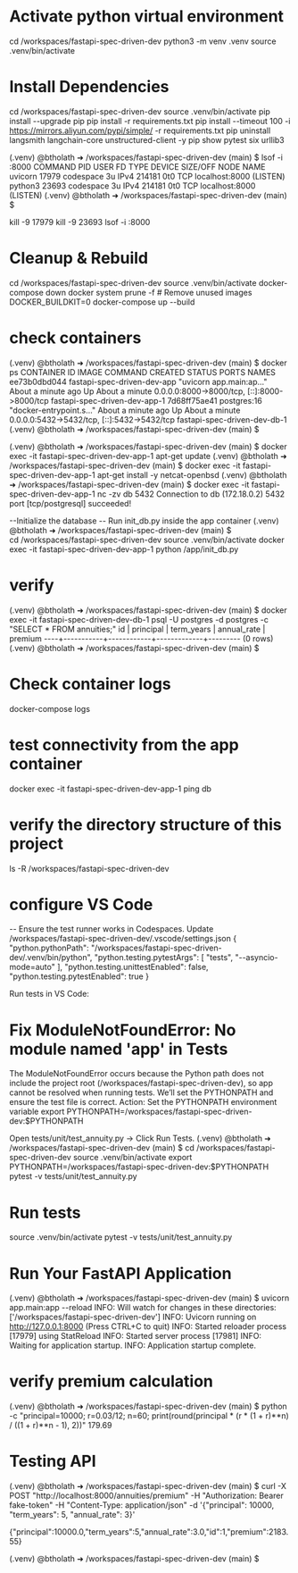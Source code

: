 # Activate python virtual environment
cd /workspaces/fastapi-spec-driven-dev
python3 -m venv .venv
source .venv/bin/activate


# Install Dependencies
cd /workspaces/fastapi-spec-driven-dev
source .venv/bin/activate
pip install --upgrade pip
pip install -r requirements.txt
pip install --timeout 100 -i https://mirrors.aliyun.com/pypi/simple/ -r requirements.txt
pip uninstall langsmith langchain-core unstructured-client -y
pip show pytest six urllib3


(.venv) @btholath ➜ /workspaces/fastapi-spec-driven-dev (main) $ lsof -i :8000
COMMAND   PID      USER   FD   TYPE DEVICE SIZE/OFF NODE NAME
uvicorn 17979 codespace    3u  IPv4 214181      0t0  TCP localhost:8000 (LISTEN)
python3 23693 codespace    3u  IPv4 214181      0t0  TCP localhost:8000 (LISTEN)
(.venv) @btholath ➜ /workspaces/fastapi-spec-driven-dev (main) $ 

kill -9 17979
kill -9 23693
lsof -i :8000


# Cleanup & Rebuild
cd /workspaces/fastapi-spec-driven-dev
source .venv/bin/activate
docker-compose down
docker system prune -f  # Remove unused images
DOCKER_BUILDKIT=0 docker-compose up --build


# check containers
(.venv) @btholath ➜ /workspaces/fastapi-spec-driven-dev (main) $ docker ps
CONTAINER ID   IMAGE                         COMMAND                  CREATED              STATUS              PORTS                                         NAMES
ee73b0dbd044   fastapi-spec-driven-dev-app   "uvicorn app.main:ap…"   About a minute ago   Up About a minute   0.0.0.0:8000->8000/tcp, [::]:8000->8000/tcp   fastapi-spec-driven-dev-app-1
7d68ff75ae41   postgres:16                   "docker-entrypoint.s…"   About a minute ago   Up About a minute   0.0.0.0:5432->5432/tcp, [::]:5432->5432/tcp   fastapi-spec-driven-dev-db-1
(.venv) @btholath ➜ /workspaces/fastapi-spec-driven-dev (main) $ 


(.venv) @btholath ➜ /workspaces/fastapi-spec-driven-dev (main) $ docker exec -it fastapi-spec-driven-dev-app-1 apt-get update
(.venv) @btholath ➜ /workspaces/fastapi-spec-driven-dev (main) $ docker exec -it fastapi-spec-driven-dev-app-1 apt-get install -y netcat-openbsd
(.venv) @btholath ➜ /workspaces/fastapi-spec-driven-dev (main) $ docker exec -it fastapi-spec-driven-dev-app-1 nc -zv db 5432
Connection to db (172.18.0.2) 5432 port [tcp/postgresql] succeeded!


--Initialize the database
-- Run init_db.py inside the app container
(.venv) @btholath ➜ /workspaces/fastapi-spec-driven-dev (main) $  
cd /workspaces/fastapi-spec-driven-dev
source .venv/bin/activate
docker exec -it fastapi-spec-driven-dev-app-1 python /app/init_db.py

# verify
(.venv) @btholath ➜ /workspaces/fastapi-spec-driven-dev (main) $ docker exec -it fastapi-spec-driven-dev-db-1 psql -U postgres -d postgres -c "SELECT * FROM annuities;"
 id | principal | term_years | annual_rate | premium 
----+-----------+------------+-------------+---------
(0 rows)
(.venv) @btholath ➜ /workspaces/fastapi-spec-driven-dev (main) $ 

# Check container logs
docker-compose logs

# test connectivity from the app container
docker exec -it fastapi-spec-driven-dev-app-1 ping db

# verify the directory structure of this project
ls -R /workspaces/fastapi-spec-driven-dev

# configure VS Code
-- Ensure the test runner works in Codespaces.
Update /workspaces/fastapi-spec-driven-dev/.vscode/settings.json
{
    "python.pythonPath": "/workspaces/fastapi-spec-driven-dev/.venv/bin/python",
    "python.testing.pytestArgs": [
        "tests",
        "--asyncio-mode=auto"
    ],
    "python.testing.unittestEnabled": false,
    "python.testing.pytestEnabled": true
}

Run tests in VS Code:


# Fix ModuleNotFoundError: No module named 'app' in Tests
The ModuleNotFoundError occurs because the Python path does not include the project root (/workspaces/fastapi-spec-driven-dev), so app cannot be resolved when running tests. We’ll set the PYTHONPATH and ensure the test file is correct.
Action:
Set the PYTHONPATH environment variable
export PYTHONPATH=/workspaces/fastapi-spec-driven-dev:$PYTHONPATH


Open tests/unit/test_annuity.py → Click Run Tests.
(.venv) @btholath ➜ /workspaces/fastapi-spec-driven-dev (main) $ 
cd /workspaces/fastapi-spec-driven-dev
source .venv/bin/activate
export PYTHONPATH=/workspaces/fastapi-spec-driven-dev:$PYTHONPATH
pytest -v tests/unit/test_annuity.py



# Run tests
source .venv/bin/activate
pytest -v tests/unit/test_annuity.py

# Run Your FastAPI Application
(.venv) @btholath ➜ /workspaces/fastapi-spec-driven-dev (main) $ uvicorn app.main:app --reload
INFO:     Will watch for changes in these directories: ['/workspaces/fastapi-spec-driven-dev']
INFO:     Uvicorn running on http://127.0.0.1:8000 (Press CTRL+C to quit)
INFO:     Started reloader process [17979] using StatReload
INFO:     Started server process [17981]
INFO:     Waiting for application startup.
INFO:     Application startup complete.


# verify premium calculation
(.venv) @btholath ➜ /workspaces/fastapi-spec-driven-dev (main) $ python -c "principal=10000; r=0.03/12; n=60; print(round(principal * (r * (1 + r)**n) / ((1 + r)**n - 1), 2))"
179.69


# Testing API
(.venv) @btholath ➜ /workspaces/fastapi-spec-driven-dev (main) $ curl -X POST "http://localhost:8000/annuities/premium" -H "Authorization: Bearer fake-token" -H "Content-Type: application/json" -d '{"principal": 10000, "term_years": 5, "annual_rate": 3}'

{"principal":10000.0,"term_years":5,"annual_rate":3.0,"id":1,"premium":2183.55}

(.venv) @btholath ➜ /workspaces/fastapi-spec-driven-dev (main) $ 

